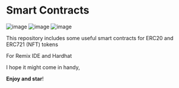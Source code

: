 # Smart Contracts

![image](https://img.shields.io/badge/Solidity-e6e6e6?style=for-the-badge&logo=solidity&logoColor=black)  ![image](https://img.shields.io/badge/TypeScript-007ACC?style=for-the-badge&logo=typescript&logoColor=white)
![image](https://img.shields.io/badge/Ethereum-3C3C3D?style=for-the-badge&logo=Ethereum&logoColor=white) 


This repository includes some useful smart contracts for ERC20 and ERC721 (NFT) tokens

For Remix IDE and Hardhat

I hope it might come in handy,

**Enjoy and star**!

